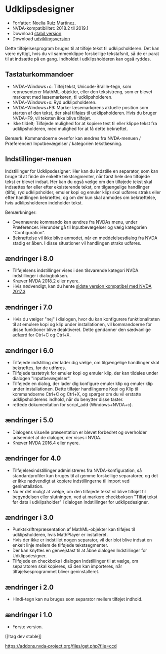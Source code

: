 # Udklipsdesigner #

*	Forfatter: Noelia Ruiz Martinez.
*	NVDA-kompatibilitet: 2018.2 til 2019.1
*	Download [stabil version][1]
*	Download [udviklingsversion][2]

Dette tilføjelsesprogram bruges til at tilføje tekst til
udklipsholderen. Det kan være nyttigt, hvis du vil sammenklippe forskellige
tekstafsnit, så de er parat til at indsætte på en gang.  Indholdet i
udklipsholderen kan også ryddes.

## Tastaturkommandoer ##
*	NVDA+Windows+c: Tilføj tekst, Unicode-Braille-tegn, som repræsenterer
  MathML-objekter, eller den tekststreng, som er blevet markeret med
  læsemarkøren, til udklipsholderen.
*	NVDA+Windows+x: Ryd udklipsholderen.
*	NVDA+Windows+F9: Marker læsemarkørens aktuelle position som starten af den tekst, der skal tilføjes til udklipsholderen. Hvis du bruger NVDA+F9, vil teksten ikke blive tilføjet.
*	 Ikke tildelt; Tilføjede mulighed for at kopiere test til eller klippe tekst fra udklipsholderen, med mulighed for at få dette bekræftet.

Bemærk: Kommandoerne ovenfor kan ændres fra NVDA-menuen / Præferencer/
Inputbevægelser / kategorien tekstlæsning.

## Indstillinger-menuen ##
Indstillinger for Udklipsdesigner: Her kan du indstille en separator, som kan bruge til at finde de enkelte tekstsegmenter, når først hele den tilføjede tekst er blevet indsat.
Her kan du også vælge om den tilføjede tekst skal indsættes før eller efter eksisterende tekst, om tilgængelige handlinger (tilføj, ryd udklipsholder, emuler kopi og emuler klip) skal udføres straks eller efter handlingen bekræftes, og om der kun skal anmodes om bekræftelse, hvis udklipsholderen indeholder tekst.

Bemærkninger:

*	Ovennævnte kommando kan ændres fra NVDAs menu, under Præferencer. Herunder
  gå til Inputbevægelser og vælg kategorien "Configuration".
*	Bekræftelse vil ikke blive anmodet, når en meddelelsesdialog fra NVDA
  stadig er åben. I disse situationer vil handlingen straks udføres.

## ændringer i 8.0 ##

* Tilføjelsens indstillinger vises i den tilsvarende kategori NVDA
  indstillinger i dialogboksen.
* Kræver NVDA 2018.2 eller nyere.
* Hvis nødvendigt, kan du hente [sidste version kompatibel med NVDA
  2017.3][3].

## ændringer i 7.0

* Hvis du vælger "nej" i dialogen, hvor du kan konfigurere funktionaliteten
  til at emulere kopi og klip under installationen, vil kommandoerne for
  disse funktioner blive deaktiveret. Dette gendanner den sædvanlige adfærd
  for Ctrl+C og Ctrl+X.

## ændringer i 6.0

*	 Tilføjede indstilling der lader dig vælge, om tilgængelige handlinger skal bekræftes, før de udføres.
*	 Tilføjede tastetryk for emuler kopi og emuler klip, der kan tildeles under dialogen "Inputbevægelser".
*	 Tilføjede en dialog, der lader dig konfigure emuler klip og emuler klip under installationen. Dette tilføjer handlingerne Kopi og Klip til kommandoerne Ctrl+C og Ctrl+X, og spørger om du vil erstatte udklipsholderens indhold, når du benytter disse taster.
*	 rettede dokumentation for script_add (Windows+NVDA+c).

## ændringer i 5.0 ##

*	Dialogens visuelle præsentation er blevet forbedret og overholder
  udseendet af de dialoger, der vises i NVDA.
*	Kræver NVDA 2016.4 eller nyere.

## ændringer for 4.0 ##
*	Tilføjelsesindstillinger administreres fra NVDA-konfiguration, så
  standardprofiler kan bruges til at gemme forskellige separatorer, og det
  er ikke nødvendigt at kopiere indstillingerne til import ved
  geninstallation.
*	Nu er det muligt at vælge, om den tilføjede tekst vil blive tilføjet til
  begyndelsen eller slutningen, ved at markere checkboksen "Tilføj tekst før
  data i udklipsholder" i dialogen Indstillinger for udklipsdesigner.

## ændringer i 3.0 ##
*	Punktskriftrepræsentation af MathML-objekter kan tilføjes til
  udklipsholderen, hvis MathPlayer er installeret.
*	Hvis der ikke er indstillet nogen separator, vil der blot blive indsat en
  enkelt linje mellem de tilføjede tekstsegmenter.
*	Der kan knyttes en genvejstast til at åbne dialogen Indstillinger for
  Udklipsdesigner.
*	Tilføjede en checkboks i dialogen Indstillinger til at vælge, om
  separatoren skal kopieres, så den kan importeres, når
  tilføjelsesprogrammet bliver geninstalleret.

## ændringer i 2.0 ##
*	Hindi-tegn kan nu bruges som separator mellem tilføjet indhold.

## ændringer i 1.0 ##
*	Første version.


[[!tag dev stable]]

[1]: https://addons.nvda-project.org/files/get.php?file=ccd

[2]: https://addons.nvda-project.org/files/get.php?file=ccd-dev

[3]: https://addons.nvda-project.org/files/get.php?file=ccd-o[1]:
https://addons.nvda-project.org/files/get.php?file=ccd
